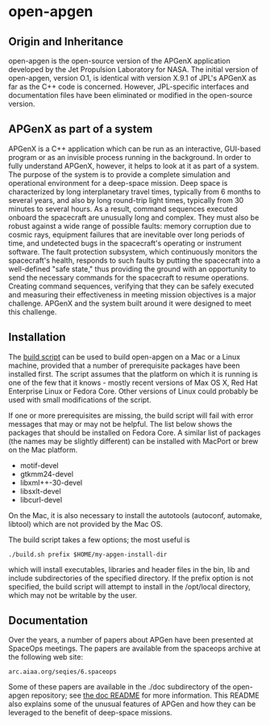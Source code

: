 # open-apgen

## Origin and Inheritance

open-apgen is the open-source version of the APGenX application developed by the Jet Propulsion Laboratory for NASA. The initial version of open-apgen, version O.1, is identical with version X.9.1 of JPL's APGenX as far as the C++ code is concerned. However, JPL-specific interfaces and documentation files have been eliminated or modified in the open-source version.

## APGenX as part of a system

APGenX is a C++ application which can be run as an interactive, GUI-based program or as an invisible process running in the background. In order to fully understand APGenX, however, it helps to look at it as part of a system. The purpose of the system is to provide a complete simulation and operational environment for a deep-space mission. Deep space is characterized by long interplanetary travel times, typically from 6 months to several years, and also by long round-trip light times, typically from 30 minutes to several hours. As a result, command sequences executed onboard the spacecraft are unusually long and complex. They must also be robust against a wide range of possible faults: memory corruption due to cosmic rays, equipment failures that are inevitable over long periods of time, and undetected bugs in the spacecraft's operating or instrument software. The fault protection subsystem, which continuously monitors the spacecraft's health, responds to such faults by putting the spacecraft into a well-defined "safe state," thus providing the ground with an opportunity to send the necessary commands for the spacecraft to resume operations. Creating command sequences, verifying that they can be safely executed and measuring their effectiveness in meeting mission objectives is a major challenge. APGenX and the system built around it were designed to meet this challenge.

## Installation

The [build script](./build.sh) can be used to build open-apgen on a Mac or a Linux machine, provided that a number of prerequisite packages have been installed first. The script assumes that the platform on which it is running is one of the few that it knows - mostly recent versions of Max OS X, Red Hat Enterprise Linux or Fedora Core. Other versions of Linux could probably be used with small modifications of the script.

If one or more prerequisites are missing, the build script will fail with error messages that may or may not be helpful. The list below shows the packages that should be installed on Fedora Core. A similar list of packages (the names may be slightly different) can be installed with MacPort or brew on the Mac platform.

  - motif-devel
  - gtkmm24-devel
  - libxml++-30-devel
  - libsxlt-devel
  - libcurl-devel

On the Mac, it is also necessary to install the autotools (autoconf, automake, libtool) which are not provided by the Mac OS.

The build script takes a few options; the most useful is

	./build.sh prefix $HOME/my-apgen-install-dir

which will install executables, libraries and header files in the bin, lib and include subdirectories of the specified directory. If the prefix option is not specified, the build script will attempt to install in the /opt/local directory, which may not be writable by the user.

## Documentation

Over the years, a number of papers about APGen have been presented at SpaceOps meetings. The papers are available from the spaceops archive at the following web site:

	arc.aiaa.org/seqies/6.spaceops

Some of these papers are available in the ./doc subdirectory of the open-apgen repository; see [the doc README](./doc/README.md) for more information. This README also explains some of the unusual features of APGen and how they can be leveraged to the benefit of deep-space missions.

